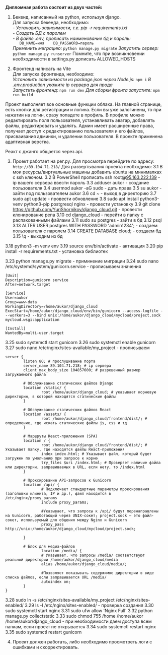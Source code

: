 **Дипломная работа состоит из двух частей:**  
1. Бекенд, написанный на python, используя django.  
  Для запуска бекенда, необходимо:  
		*- Установить зависимости, т.е. pip -r requirements.txt*  
		*- Создать БД с паролем*  
		*- В файле .env, прописать наименование бд и пароль:*  
			`	
				DB_NAME=имя   
				DB_PASSWORD=пароль  
			`  
		*Применить миграцию:* `python manage.py migrate`
		*Запустить сервер:* `python manage.py runserver`
		Помните, что при возникновении необходимости в settings.py дописать ALLOWED_HOSTS

2. Фронтенд написать на Vite  
		Для запуска фронтенда, необходимо:  
			*Установить зависимости из package.json через Node.js:* `npm i`
			*В .env.production укажите ip сервера для прода*  
			*Запустить фронтенд:* `npm run dev`
			*Для сборки фронта запустите:* `npm run build`

Проект выполняет все основные функции облака. На главной странице, есть кнопки для регистрации и логина. Если вы уже залогинены, то при нажатии на логин, сразу попадете в профиль. В профиле можно редактировать поля пользователя, устанавливать аватар, добавлять файлы, редактировать и удалять. Админ имеет расширенные права, получает доступ к редактированию пользователя и его файлов, присваивания админки, и удалении пользователя. В проекте применена адаптивная верстка.

Реакт с джанго общается через api.

3. Проект работает на рег.ру. Для просмотра перейдите по адресу: `http://89.104.71.218/` Для развертывания проекта необходимо:
3.1 В мои ресурсы/виртуальные машины добавить ubuntu на минималках с ssh ключом.
3.2 В PowerShell прописать ssh root@[95.163.222.139](http://89.104.71.218) - ip вашего сервера ввести пароль
3.3 adduser aukor - создание пользователя
3.4 usermod aukor -aG sudo - дать права
3.5 su aukor - зайти под пользователем aukor
3.6 cd ~ - выход в директорию
3.7 sudo apt update - провести обновление
3.8 sudo apt install python3-venv python3-pip postgresql nginx - провести установку
3.9 git clone https://github.com/YuriShornikov/django_cloud.git - провести клонирование репа
3.10 cd django_cloud - перейти в папку с распакованными файлами
3.11 sudo su postgres - зайти в бд
3.12 psql
3.13 ALTER USER postgres WITH PASSWORD 'admin1234'; - создаем пользователя с паролем
3.14 CREATE DATABASE cloud; - создаем бд
3.15 \q - выходим из бд
<!-- 3.16 nano mycloud/settings.py - прописываем ip в разрешение
3.17 nano .env - создаем и заполняем поля для коннекта к бд для django, если файла еще нет -->
3.18 python3 -m venv env
3.19 source env/bin/activate - активация
3.20 pip install -r requirements.txt - установка библиотек
<!-- 3.21 pip install gunicorn - установка отдельно, если отсутствует -->
<!-- 3.22 python manage.py makemigrations - создание миграции, если отсутствуют -->
3.23 python manage.py migrate - приминение миграции
3.24 sudo nano /etc/systemd/system/gunicorn.service - прописываем значения
```
[Unit]
Description=gunicorn service
After=network.target

[Service]
User=aukor
Group=www-data
WorkingDirectory=/home/aukor/django_cloud
ExecStart=/home/aukor/django_cloud/env/bin/gunicorn --access-logfile - --workers=3 --bind unix:/home/aukor/django_cloud/mycloud/project.sock mycloud.wsgi:application

[Install]
WantedBy=multi-user.target
```
3.25 sudo systemctl start gunicorn
3.26 sudo systemctl enable gunicorn
3.27 sudo nano /etc/nginx/sites-available/my_project - прописываем
```
server {
        listen 80; # прослушивание порта
        server_name 89.104.71.218; # ip сервера
        client_max_body_size 104857600; # разрешенный размер загружаемого файла

        # Обслуживание статических файлов Django
        location /static/ {
                root /home/aukor/django_cloud; # указывает корневую директорию, в которой находятся статические файлы
        }

        # Обслуживание статических файлов React
        location /assets/ {
                root /home/aukor/django_cloud/frontend/dist/; # определение, где искать статические файлы js, css и тд
        }

        # Маршруты React-приложения (SPA)
        location / {
                root /home/aukor/django_cloud/frontend/dist/; # Указывает папку, где находятся файлы React-приложения
                index index.html; # Указывает файл, который будет загружен по умолчанию при запросе к корню
                try_files $uri /index.html; # Проверяет наличие файла или директории, запрашиваемых в URL, если нету, то /index.html
        }

        # Проксирование API-запросов к Gunicorn
        location /api/ {
                # Подключает стандартные параметры проксирования (заголовки клиента, IP и др.), файл находится в /etc/nginx/proxy_params
                include proxy_params;

                #Указывает, что запросы к /api/ будут перенаправлены на Gunicorn, работающий через UNIX-сокет; project.sock — это файл-сокет, используемый для общения между Nginx и Gunicorn
                proxy_pass http://unix:/home/aukor/django_cloud/mycloud/project.sock; 
                
        }

        # Блок для медиа-файлов
                location /media/ {
                # Указывает, что запросы /media/ соответствуют реальной директории /home/aukor/django_cloud/media
                alias /home/aukor/django_cloud/media/;

                #Позволяет показывать содержимое директории в виде списка файлов, если запрашивается URL /media/
                autoindex on;
        }
}
```
3.28 sudo ln -s /etc/nginx/sites-available/my_project /etc/nginx/sites-enabled/
3.29 ls -l /etc/nginx/sites-enabled/ - проверка создания
3.30 sudo systemctl start nginx
3.31 sudo ufw allow 'Nginx Full'
3.32 python manage.py collectstatic
3.33 sudo chmod 755 /home /home/aukor /home/aukor/django_cloud - при необходимости даем доступа всем папкам, если проект не открывается
3.34 sudo systemctl restart nginx
3.35 sudo systemctl restart gunicorn
        

4. Проект должен работать, либо необходимо просмотреть логи с ошибками и скорректировать.
        